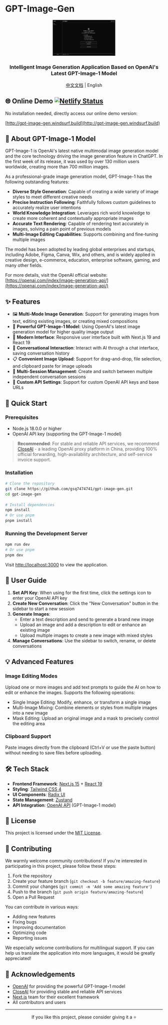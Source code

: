 # GPT-Image-Gen

<div align="center">
  <img src="public/screenshot.png" alt="GPT-Image-Gen Screenshot" width="200"/>
  <h3>Intelligent Image Generation Application Based on OpenAI's Latest GPT-Image-1 Model</h3>
  <p><a href="README.md">中文文档</a> | English</p>
</div>

## 🌐 Online Demo [![Netlify Status](https://api.netlify.com/api/v1/badges/bad752a0-0023-4bc2-bd45-e29b7da1eb94/deploy-status)](https://app.netlify.com/sites/gpt-image-gen-51v7f/deploys)

No installation needed, directly access our online demo version:

[http://gpt-image-gen.windsurf.build](http://gpt-image-gen.windsurf.build)

## 🌟 About GPT-Image-1 Model

GPT-Image-1 is OpenAI's latest native multimodal image generation model and the core technology driving the image generation feature in ChatGPT. In the first week of its release, it was used by over 130 million users worldwide, creating more than 700 million images.

As a professional-grade image generation model, GPT-Image-1 has the following outstanding features:

- **Diverse Style Generation**: Capable of creating a wide variety of image styles to meet different creative needs
- **Precise Instruction Following**: Faithfully follows custom guidelines to accurately realize user intentions
- **World Knowledge Integration**: Leverages rich world knowledge to create more coherent and contextually appropriate images
- **Accurate Text Rendering**: Capable of rendering text accurately in images, solving a pain point of previous models
- **Multi-Image Editing Capabilities**: Supports combining and fine-tuning multiple images

The model has been adopted by leading global enterprises and startups, including Adobe, Figma, Canva, Wix, and others, and is widely applied in creative design, e-commerce, education, enterprise software, gaming, and many other fields.

For more details, visit the OpenAI official website: [https://openai.com/index/image-generation-api/](https://openai.com/index/image-generation-api/)

## ✨ Features

- 🖼️ **Multi-Mode Image Generation**: Support for generating images from text, editing existing images, or creating mixed compositions
- 🧠 **Powerful GPT-Image-1 Model**: Using OpenAI's latest image generation model for higher quality image output
- 📱 **Modern Interface**: Responsive user interface built with Next.js 19 and React 19
- 💬 **Conversational Interaction**: Interact with AI through a chat interface, saving conversation history
- 📋 **Convenient Image Upload**: Support for drag-and-drop, file selection, and clipboard paste for image uploads
- 🔄 **Multi-Session Management**: Create and switch between multiple independent conversation sessions
- 🔧 **Custom API Settings**: Support for custom OpenAI API keys and base URLs

## 🚀 Quick Start

### Prerequisites

- Node.js 18.0.0 or higher
- OpenAI API key (supporting the GPT-Image-1 model)

> **Recommended**: For stable and reliable API services, we recommend [CloseAI](https://referer.shadowai.xyz/r/17236) - a leading OpenAI proxy platform in China, providing 100% official forwarding, high-availability architecture, and self-service invoice support.

### Installation

```bash
# Clone the repository
git clone https://github.com/gsq7474741/gpt-image-gen.git
cd gpt-image-gen

# Install dependencies
npm install
# Or use pnpm
pnpm install
```

### Running the Development Server

```bash
npm run dev
# Or use pnpm
pnpm dev
```

Visit [http://localhost:3000](http://localhost:3000) to view the application.

## 📖 User Guide

1. **Set API Key**: When using for the first time, click the settings icon to enter your OpenAI API key
2. **Create New Conversation**: Click the "New Conversation" button in the sidebar to start a new session
3. **Generate Images**:
   - Enter a text description and send to generate a brand new image
   - Upload an image and add a description to edit or enhance an existing image
   - Upload multiple images to create a new image with mixed styles
4. **Manage Conversations**: Use the sidebar to switch, rename, or delete conversations

## 💡 Advanced Features

### Image Editing Modes

Upload one or more images and add text prompts to guide the AI on how to edit or enhance the images. Supports the following operations:

- Single Image Editing: Modify, enhance, or transform a single image
- Multi-Image Mixing: Combine elements or styles from multiple images into a new image
- Mask Editing: Upload an original image and a mask to precisely control the editing area

### Clipboard Support

Paste images directly from the clipboard (Ctrl+V or use the paste button) without needing to save files before uploading.

## 🛠️ Tech Stack

- **Frontend Framework**: [Next.js 15](https://nextjs.org/) + [React 19](https://reactjs.org/)
- **Styling**: [Tailwind CSS 4](https://tailwindcss.com/)
- **UI Components**: [Radix UI](https://www.radix-ui.com/)
- **State Management**: [Zustand](https://github.com/pmndrs/zustand)
- **API Integration**: [OpenAI API](https://platform.openai.com/) (GPT-Image-1 model)

## 📝 License

This project is licensed under the [MIT License](LICENSE).

## 👷 Contributing

We warmly welcome community contributions! If you're interested in participating in this project, please follow these steps:

1. Fork the repository
2. Create your feature branch (`git checkout -b feature/amazing-feature`)
3. Commit your changes (`git commit -m 'Add some amazing feature'`)
4. Push to the branch (`git push origin feature/amazing-feature`)
5. Open a Pull Request

You can contribute in various ways:

- Adding new features
- Fixing bugs
- Improving documentation
- Optimizing code
- Reporting issues

We especially welcome contributions for multilingual support. If you can help us translate the application into more languages, it would be greatly appreciated!

## 🙏 Acknowledgements

- [OpenAI](https://openai.com/) for providing the powerful GPT-Image-1 model
- [CloseAI](https://referer.shadowai.xyz/r/17236) for providing stable and reliable API services
- [Next.js](https://nextjs.org/) team for their excellent framework
- All contributors and users

---

<div align="center">
  <p>If you like this project, please consider giving it a ⭐️</p>
</div>
